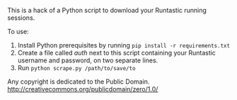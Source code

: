 This is a hack of a Python script to download your Runtastic running sessions.

To use:
1. Install Python prerequisites by running `pip install -r requirements.txt`
2. Create a file called *auth* next to this script containing your Runtastic username and password, on two separate lines.
3. Run `python scrape.py /path/to/save/to`

Any copyright is dedicated to the Public Domain.
http://creativecommons.org/publicdomain/zero/1.0/
